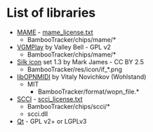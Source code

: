 # List of libraries
- [MAME](https://github.com/mamedev/mame) - [mame_license.txt](./mame_license.txt)
  - BambooTracker/chips/mame/*
- [VGMPlay](https://github.com/vgmrips/vgmplay) by Valley Bell - GPL v2
  - BambooTracker/chips/mame/*
- [Silk icon](https://www.iconfinder.com/iconsets/silk2) set 1.3 by Mark James - CC BY 2.5
  - BambooTracker/res/icon/if_*.png
- [libOPNMIDI](https://github.com/Wohlstand/libOPNMIDI) by Vitaly Novichkov (Wohlstand)
  - MIT
    - BambooTracker/format/wopn_file.*
- [SCCI](http://www.pyonpyon.jp/~gasshi/fm/scci.html) - [scci_license.txt](./scci_license.txt)
  - BambooTracker/chips/scci/*
  - scci.dll
- [Qt](https://www.qt.io/) - GPL v2+ or LGPLv3
